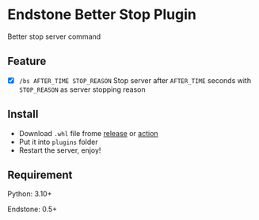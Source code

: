 # Endstone Better Stop Plugin

Better stop server command

## Feature

- [x] `/bs AFTER_TIME STOP_REASON` Stop server after `AFTER_TIME` seconds with `STOP_REASON` as server stopping reason

## Install

- Download `.whl` file frome [release](https://github.com/ZH-Server/endstone_better_stop/releases) or [action](https://github.com/ZH-Server/endstone_better_stop/actions/workflows/build.yml)
- Put it into `plugins` folder
- Restart the server, enjoy!

## Requirement

Python: 3.10+

Endstone: 0.5+
